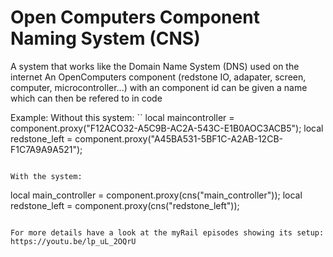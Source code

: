 # Open Computers Component Naming System (CNS)

A system that works like the Domain Name System (DNS) used on the internet
An OpenComputers component (redstone IO, adapater, screen, computer, microcontroller...) with an component id can be given a name which can then be refered to in code

Example:
Without this system:
``
local maincontroller = component.proxy("F12ACO32-A5C9B-AC2A-543C-E1B0AOC3ACB5");
local redstone_left = component.proxy("A45BA531-5BF1C-A2AB-12CB-F1C7A9A9A521");
```

With the system:
```
local main_controller = component.proxy(cns("main_controller"));
local redstone_left = component.proxy(cns("redstone_left"));
```

For more details have a look at the myRail episodes showing its setup:
https://youtu.be/lp_uL_2OQrU
